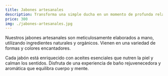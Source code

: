 ```yaml
---
title: Jabones artesanales
description: Transforma una simple ducha en un momento de profunda relajación
price: 300
img: ./jabones-artesanales.jpg
---
```


Nuestros jabones artesanales son meticulosamente elaborados a mano, utilizando ingredientes naturales y orgánicos. Vienen en una variedad de formas y colores encantadores.

Cada jabón está enriquecido con aceites esenciales que nutren la piel y calman los sentidos. Disfruta de una experiencia de baño rejuvenecedora y aromática que equilibra cuerpo y mente.
